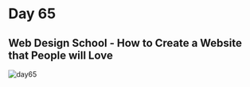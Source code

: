# Day 65
## Web Design School - How to Create a Website that People will Love 
![day65](https://github.com/diorithaliti/Python/assets/74361197/a91ec194-2a35-4092-8a84-fe63449b5474)
